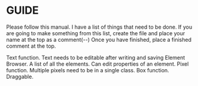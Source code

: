 GUIDE
=====

Please follow this manual.
I have a list of things that need to be done.
If you are going to make something from this list, create the file and place your name at the top as a comment(--)
Once you have finished, place a finished comment at the top.

Text function. Text needs to be editable after writing and saving
Element Browser. A list of all the elements. Can edit properties of an element.
Pixel function. Multiple pixels need to be in a single class.
Box function. Draggable.
